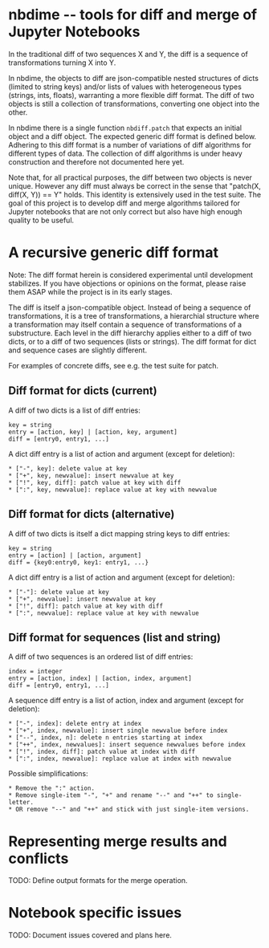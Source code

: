 nbdime -- tools for diff and merge of Jupyter Notebooks
=======================================================

In the traditional diff of two sequences X and Y, the diff is a
sequence of transformations turning X into Y.

In nbdime, the objects to diff are json-compatible nested structures
of dicts (limited to string keys) and/or lists of values with
heterogeneous types (strings, ints, floats), warranting a more
flexible diff format. The diff of two objects is still a collection of
transformations, converting one object into the other.

In nbdime there is a single function `nbdiff.patch` that expects an
initial object and a diff object. The expected generic diff format is
defined below. Adhering to this diff format is a number of variations
of diff algorithms for different types of data. The collection of diff
algorithms is under heavy construction and therefore not documented
here yet.

Note that, for all practical purposes, the diff between two objects is
never unique. However any diff must always be correct in the sense
that "patch(X, diff(X, Y)) == Y" holds. This identity is extensively
used in the test suite. The goal of this project is to develop diff
and merge algorithms tailored for Jupyter notebooks that are not only
correct but also have high enough quality to be useful.


A recursive generic diff format
===============================

Note: The diff format herein is considered experimental until
development stabilizes. If you have objections or opinions on
the format, please raise them ASAP while the project is in its
early stages.

The diff is itself a json-compatible object.  Instead of being a
sequence of transformations, it is a tree of transformations, a
hierarchial structure where a transformation may itself contain a
sequence of transformations of a substructure. Each level in the diff
hierarchy applies either to a diff of two dicts, or to a diff of
two sequences (lists or strings). The diff format for dict and
sequence cases are slightly different.

For examples of concrete diffs, see e.g. the test suite for patch.


Diff format for dicts (current)
-------------------------------

A diff of two dicts is a list of diff entries:

    key = string
    entry = [action, key] | [action, key, argument]
    diff = [entry0, entry1, ...]

A dict diff entry is a list of action and argument (except for deletion):

    * ["-", key]: delete value at key
    * ["+", key, newvalue]: insert newvalue at key
    * ["!", key, diff]: patch value at key with diff
    * [":", key, newvalue]: replace value at key with newvalue


Diff format for dicts (alternative)
-----------------------------------

A diff of two dicts is itself a dict mapping string keys to diff entries:

    key = string
    entry = [action] | [action, argument]
    diff = {key0:entry0, key1: entry1, ...}

A dict diff entry is a list of action and argument (except for deletion):

    * ["-"]: delete value at key
    * ["+", newvalue]: insert newvalue at key
    * ["!", diff]: patch value at key with diff
    * [":", newvalue]: replace value at key with newvalue


Diff format for sequences (list and string)
-------------------------------------------

A diff of two sequences is an ordered list of diff entries:

    index = integer
    entry = [action, index] | [action, index, argument]
    diff = [entry0, entry1, ...]

A sequence diff entry is a list of action, index and argument (except for deletion):

    * ["-", index]: delete entry at index
    * ["+", index, newvalue]: insert single newvalue before index
    * ["--", index, n]: delete n entries starting at index
    * ["++", index, newvalues]: insert sequence newvalues before index
    * ["!", index, diff]: patch value at index with diff
    * [":", index, newvalue]: replace value at index with newvalue

Possible simplifications:

    * Remove the ":" action.
    * Remove single-item "-", "+" and rename "--" and "++" to single-letter.
    * OR remove "--" and "++" and stick with just single-item versions.


Representing merge results and conflicts
========================================

TODO: Define output formats for the merge operation.


Notebook specific issues
========================

TODO: Document issues covered and plans here.

